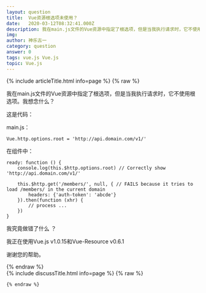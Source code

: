 ```yaml
---
layout: question
title:  Vue资源根选项未使用？
date:   2020-03-12T08:32:41.000Z
description: 我在main.js文件的Vue资源中指定了根选项，但是当我执行请求时，它不使用根选项。我想念什么？这是代码：main.js：Vue.http....
img: 
author: 神乐古一
category: question
answer: 0
tags: vue.js Vue.js
topic: Vue.js
---
```

<div class="article-root">
  <div class="article">
    {% include articleTitle.html info=page %}
    {% raw %}
    <div class="article-content"><p><font style="vertical-align: inherit;"><font style="vertical-align: inherit;">我在main.js文件的Vue资源中指定了根选项，但是当我执行请求时，它不使用根选项。</font><font style="vertical-align: inherit;">我想念什么？</font></font></p>

<p><font style="vertical-align: inherit;"><font style="vertical-align: inherit;">这是代码：</font></font></p>

<p><font style="vertical-align: inherit;"><font style="vertical-align: inherit;">main.js：</font></font></p>

<pre><code>Vue.http.options.root = 'http://api.domain.com/v1/'
</code></pre>

<p><font style="vertical-align: inherit;"><font style="vertical-align: inherit;">在组件中：</font></font></p>

<pre><code>ready: function () {<font></font>
    console.log(this.$http.options.root) // Correctly show 'http://api.domain.com/v1/'<font></font>
<font></font>
    this.$http.get('/members/', null, { // FAILS because it tries to load /members/ in the current domain<font></font>
        headers: {'auth-token': 'abcde'}<font></font>
    }).then(function (xhr) {<font></font>
        // process ...<font></font>
    })<font></font>
}<font></font>
</code></pre>

<p><font style="vertical-align: inherit;"><font style="vertical-align: inherit;">我究竟做错了什么 ？</font></font></p>

<p><font style="vertical-align: inherit;"><font style="vertical-align: inherit;">我正在使用Vue.js v1.0.15和Vue-Resource v0.6.1</font></font></p>

<p><font style="vertical-align: inherit;"><font style="vertical-align: inherit;">谢谢您的帮助。</font></font></p></div>
    {% endraw %}
  </div>

  <div class="discuss-wrapper">
    {% include discussTitle.html info=page %}
    {% raw %}
    
    {% endraw %}
  </div>
<div>
